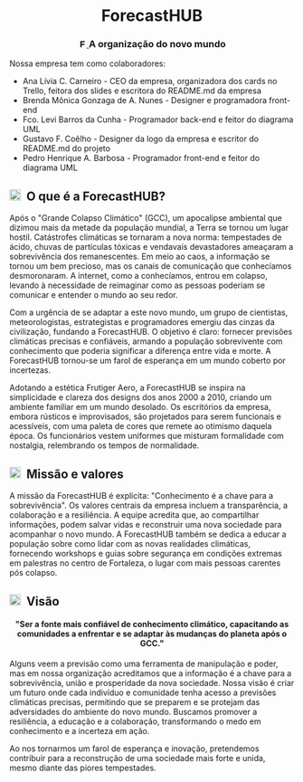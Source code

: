 <h1 align="center"> ForecastHUB </h1>

<h3 align="center">
  </a>
    <a href="https://surrealdb.com#gh-light-mode-only" target="_blank">
        <img src="./img/black/text.svg" height="15" alt="ForecastHUB">
    </a>
    A organização do novo mundo
</h3>
    


Nossa empresa tem como colaboradores:
- Ana Lívia C. Carneiro - CEO da empresa, organizadora dos cards no Trello, feitora dos slides e escritora do README.md da empresa
- Brenda Mônica Gonzaga de A. Nunes - Designer e programadora front-end
- Fco. Levi Barros da Cunha - Programador back-end e feitor do diagrama UML
- Gustavo F. Coêlho - Designer da logo da empresa e escritor do README.md do projeto
- Pedro Henrique A. Barbosa - Programador front-end e feitor do diagrama UML

<h2><img height="20" src="./img/whatissurreal.svg">&nbsp;&nbsp;O que é a ForecastHUB?</h2>

Após o "Grande Colapso Climático" (GCC), um apocalipse ambiental que dizimou mais da metade da população mundial, a Terra se tornou um lugar hostil. Catástrofes climáticas se tornaram a nova norma: tempestades de ácido, chuvas de partículas tóxicas e vendavais devastadores ameaçaram a sobrevivência dos remanescentes. Em meio ao caos, a informação se tornou um bem precioso, mas os canais de comunicação que conhecíamos desmoronaram. A internet, como a conhecíamos, entrou em colapso, levando à necessidade de reimaginar como as pessoas poderiam se comunicar e entender o mundo ao seu redor. 

Com a urgência de se adaptar a este novo mundo, um grupo de cientistas, meteorologistas, estrategistas e programadores emergiu das cinzas da civilização, fundando a ForecastHUB. O objetivo é claro: fornecer previsões climáticas precisas e confiáveis, armando a população sobrevivente com conhecimento que poderia significar a diferença entre vida e morte. A ForecastHUB tornou-se um farol de esperança em um mundo coberto por incertezas.

Adotando a estética Frutiger Aero, a ForecastHUB se inspira na simplicidade e clareza dos designs dos anos 2000 a 2010, criando um ambiente familiar em um mundo desolado. Os escritórios da empresa, embora rústicos e improvisados, são projetados para serem funcionais e acessíveis, com uma paleta de cores que remete ao otimismo daquela época. Os funcionários vestem uniformes que misturam formalidade com nostalgia, relembrando os tempos de normalidade.

<h2><img height="20" src="./img/whatissurreal.svg">&nbsp;&nbsp;Missão e valores</h2>

A missão da ForecastHUB é explícita: "Conhecimento é a chave para a sobrevivência". Os valores centrais da empresa incluem a transparência, a colaboração e a resiliência. A equipe acredita que, ao compartilhar informações, podem salvar vidas e reconstruir uma nova sociedade para acompanhar o novo mundo. 
A ForecastHUB também se dedica a educar a população sobre como lidar com as novas realidades climáticas, fornecendo workshops e guias sobre segurança em condições extremas em palestras no centro de Fortaleza, o lugar com mais pessoas carentes pós colapso.

<h2><img height="20" src="./img/whatissurreal.svg">&nbsp;&nbsp;Visão</h2>

<h4 align="center">"Ser a fonte mais confiável de conhecimento climático, capacitando as comunidades a enfrentar e se adaptar às mudanças do planeta após o GCC."</h4>

Alguns veem a previsão como uma ferramenta de manipulação e poder, mas em nossa organização acreditamos que a informação é a chave para a sobrevivência, união e prosperidade da nova sociedade. Nossa visão é criar um futuro onde cada indivíduo e comunidade tenha acesso a previsões climáticas precisas, permitindo que se preparem e se protejam das adversidades do ambiente do novo mundo. Buscamos promover a resiliência, a educação e a colaboração, transformando o medo em conhecimento e a incerteza em ação.

Ao nos tornarmos um farol de esperança e inovação, pretendemos contribuir para a reconstrução de uma sociedade mais forte e unida, mesmo diante das piores tempestades.

